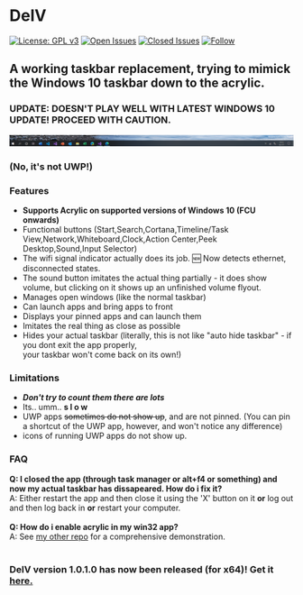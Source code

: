 # DelV
[![License: GPL v3](https://img.shields.io/badge/License-GPL%20v3-blue.svg?style=for-the-badge)](https://www.gnu.org/licenses/gpl-3.0)
[![Open Issues](https://img.shields.io/github/issues-raw/at-adityavikram/delv?style=for-the-badge)](https://www.github.com/at-adityavikram/delv/issues)
[![Closed Issues](https://img.shields.io/github/issues-closed-raw/at-adityavikram/delv?color=green&style=for-the-badge)](https://www.github.com/at-adityavikram/delv/issues)
[![Follow](https://img.shields.io/twitter/follow/RealAV_?style=for-the-badge)](https://twitter.com/eclipsevikram)
## A working taskbar replacement, trying to mimick the Windows 10 taskbar down to the acrylic.
### UPDATE: DOESN'T PLAY WELL WITH LATEST WINDOWS 10 UPDATE! PROCEED WITH CAUTION.
<p align="center"><img src="preview.png"></p<br>
<h3>(No, it's not UWP!)</h3>
<h3>Features</h3>
<ul>
<li><b>Supports Acrylic on supported versions of Windows 10 (FCU onwards)</b>
<li>Functional buttons (Start,Search,Cortana,Timeline/Task View,Network,Whiteboard,Clock,Action Center,Peek Desktop,Sound,Input Selector)
<li>The wifi signal indicator actually does its job. 🆕 Now detects ethernet, disconnected states.
<li>The sound button imitates the actual thing partially - it does show volume, but clicking on it shows up an unfinished volume flyout.
<li>Manages open windows (like the normal taskbar)
<li>Can launch apps and bring apps to front
<li>Displays your pinned apps and can launch them
<li>Imitates the real thing as close as possible
<li>Hides your actual taskbar (literally, this is not like "auto hide taskbar" - if you dont exit the app properly,<br>your taskbar won't come back on its own!)
</ul>
<h3>Limitations</h3>
<ul>
<li><b><i>Don't try to count them there are lots</i></b>
<li>Its.. umm.. <b>s l o w</b>
<li>UWP apps <strike>sometimes do not show up</strike>, and are not pinned. (You can pin a shortcut of the UWP app, however, and won't notice any difference)
<li> icons of running UWP apps do not show up.
</ul>
<h3>FAQ</h3>
<b>Q: I closed the app (through task manager or alt+f4 or something) and now my actual taskbar has dissapeared. How do i fix it?</b><br>
A: Either restart the app and then close it using the 'X' button on it <b>or</b> log out and then log back in <b>or</b> restart your computer.<br>
<br>
<b>Q: How do i enable acrylic in my win32 app?</b><br>
A: See <a href="https://github.com/at-adityavikram/Acrylic4VBWIn32">my other repo</a> for a comprehensive demonstration.<br>
<br>
<h3>DelV version 1.0.1.0 has now been released (for x64)! Get it <a href="https://github.com/at-adityavikram/delv/releases">here.

